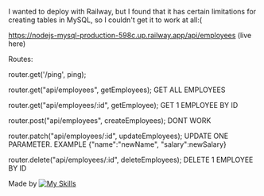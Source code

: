I wanted to deploy with Railway, but I found that it has certain limitations for creating tables in MySQL, so I couldn't get it to work at all:(


https://nodejs-mysql-production-598c.up.railway.app/api/employees  (live here)

Routes: 

router.get('/ping', ping);

router.get("api/employees", getEmployees);  GET ALL EMPLOYEES

router.get("api/employees/:id", getEmployee); GET 1 EMPLOYEE BY ID

router.post("api/employees", createEmployees); DONT WORK 

router.patch("api/employees/:id", updateEmployees); UPDATE ONE PARAMETER. EXAMPLE {"name":"newName", "salary":newSalary}

router.delete("api/employees/:id", deleteEmployees); DELETE 1 EMPLOYEE BY ID



Made by [![My Skills](https://skillicons.dev/icons?i=js,mysql,nodejs,express&perline=4)](https://skillicons.dev)
